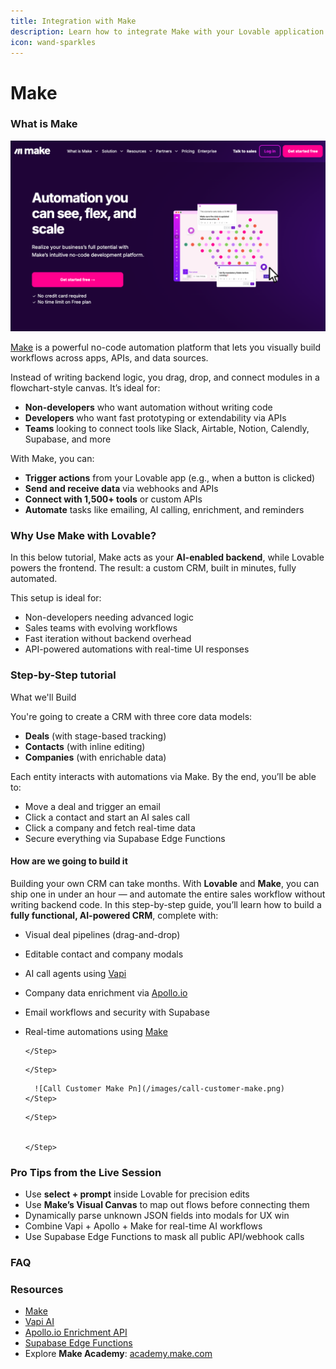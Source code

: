 ```yaml
---
title: Integration with Make
description: Learn how to integrate Make with your Lovable application
icon: wand-sparkles
---
```


# Make

### What is Make

![Make website](../images/make-hero.png)

[Make](https://www.make.com) is a powerful no-code automation platform that lets you visually build workflows across apps, APIs, and data sources.

Instead of writing backend logic, you drag, drop, and connect modules in a flowchart-style canvas. It’s ideal for:

* **Non-developers** who want automation without writing code
* **Developers** who want fast prototyping or extendability via APIs
* **Teams** looking to connect tools like Slack, Airtable, Notion, Calendly, Supabase, and more

With Make, you can:

* **Trigger actions** from your Lovable app (e.g., when a button is clicked)
* **Send and receive data** via webhooks and APIs
* **Connect with 1,500+ tools** or custom APIs
* **Automate** tasks like emailing, AI calling, enrichment, and reminders

### Why Use Make with Lovable?

In this below tutorial, Make acts as your **AI-enabled backend**, while Lovable powers the frontend. The result: a custom CRM, built in minutes, fully automated.

This setup is ideal for:

* Non-developers needing advanced logic
* Sales teams with evolving workflows
* Fast iteration without backend overhead
* API-powered automations with real-time UI responses

### Step-by-Step tutorial

What we'll Build

You're going to create a CRM with three core data models:

* **Deals** (with stage-based tracking)
* **Contacts** (with inline editing)
* **Companies** (with enrichable data)

Each entity interacts with automations via Make. By the end, you’ll be able to:

* Move a deal and trigger an email
* Click a contact and start an AI sales call
* Click a company and fetch real-time data
* Secure everything via Supabase Edge Functions

#### How are we going to build it

Building your own CRM can take months. With **Lovable** and **Make**, you can ship one in under an hour — and automate the entire sales workflow without writing backend code. In this step-by-step guide, you’ll learn how to build a **fully functional, AI-powered CRM**, complete with:

* Visual deal pipelines (drag-and-drop)
* Editable contact and company modals
* AI call agents using [Vapi](https://vapi.ai/)
* Company data enrichment via [Apollo.io](http://apollo.io)
* Email workflows and security with Supabase
*   Real-time automations using [Make](https://www.make.com)

    ```
    </Step>
    ```

    ```
    </Step>
    ```

    ```
      ![Call Customer Make Pn](/images/call-customer-make.png)
    </Step>
    ```

    ```
    </Step>


    </Step>
    ```

### Pro Tips from the Live Session

* Use **select + prompt** inside Lovable for precision edits
* Use **Make’s Visual Canvas** to map out flows before connecting them
* Dynamically parse unknown JSON fields into modals for UX win
* Combine Vapi + Apollo + Make for real-time AI workflows
* Use Supabase Edge Functions to mask all public API/webhook calls

### FAQ

### Resources

* [Make](https://www.make.com)
* [Vapi AI](https://vapi.ai/)
* [Apollo.io Enrichment API](https://apollo.io/docs)
* [Supabase Edge Functions](https://supabase.com/docs/guides/functions)
* Explore **Make Academy**: [academy.make.com](https://academy.make.com)
